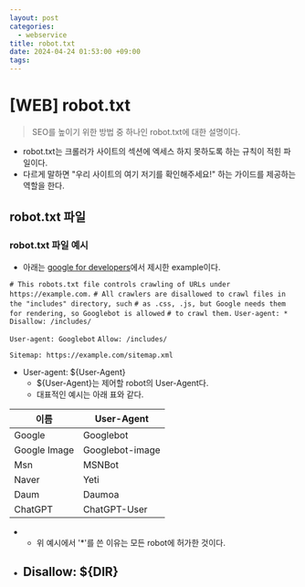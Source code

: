 ```yaml
---
layout: post
categories:
  - webservice
title: robot.txt
date: 2024-04-24 01:53:00 +09:00
tags:
---
```

# \[WEB] robot.txt

>SEO를 높이기 위한 방법 중 하나인 robot.txt에 대한 설명이다.

- robot.txt는 크롤러가 사이트의 섹션에 엑세스 하지 못하도록 하는 규칙이 적힌 파일이다.
- 다르게 말하면 \"우리 사이트의 여기 저기를 확인해주세요!" 하는 가이드를 제공하는 역할을 한다.

## robot.txt 파일

### robot.txt 파일 예시

- 아래는 [google for developers](https://developers.google.com/search/docs/crawling-indexing/robots/robots_txt?hl=ko)에서 제시한 example이다.

`# This robots.txt file controls crawling of URLs under https://example.com.`
`# All crawlers are disallowed to crawl files in the "includes" directory, such`
`# as .css, .js, but Google needs them for rendering, so Googlebot is allowed`
`# to crawl them.`
`User-agent: *`
`Disallow: /includes/`

`User-agent: Googlebot`
`Allow: /includes/`

`Sitemap: https://example.com/sitemap.xml`

- User-agent: ${User-Agent}
	- ${User-Agent}는 제어할 robot의 User-Agent다.
	- 대표적인 예시는 아래 표와 같다.

| 이름           | User-Agent      |
| ------------ | --------------- |
| Google       | Googlebot       |
| Google Image | Googlebot-image |
| Msn          | MSNBot          |
| Naver        | Yeti            |
| Daum         | Daumoa          |
| ChatGPT      | ChatGPT-User    |
- 
	- 위 예시에서 \'\*'를 쓴 이유는 모든 robot에 허가한 것이다.
- Disallow: ${DIR}
	- 